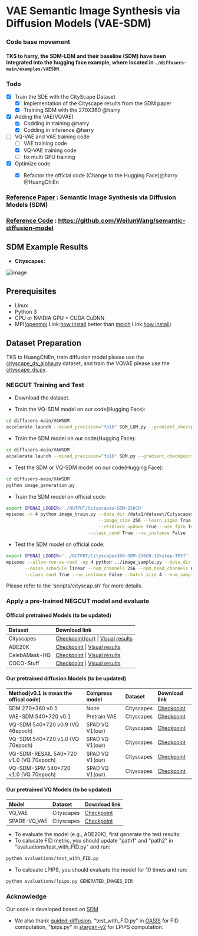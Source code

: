 # VAE Semantic Image Synthesis via Diffusion Models (VAE-SDM)

### Code base movement
#### TKS to harry, the SDM-LDM and their baseline (SDM) have been integrated into the hugging face example, where located in `./diffusers-main/examples/VAESDM` . 

### Todo

- [x] Train the SDE with the CityScape Dataset
  - [x] Implementation of the Cityscape results from the SDM paper
  - [x] Training SDM with the 270X360 @harry
- [x] Adding the VAE(VQVAE)   
  - [x] Codding in training @harry
  - [x] Codding in inference @harry
- [ ] VQ-VAE and VAE training code
  - [ ] VAE training code
  - [X] VQ-VAE training code
  - [ ] fix multi GPU training
- [x] Optimize code
  - [x] Refactor the official code (Change to the Hugging Face)@harry @HuangChiEn



[//]: # (&nbsp;)

[//]: # ()
[//]: # (<img src='assets\results.png' align="left">  )

[//]: # ()
[//]: # (&nbsp;)

[//]: # ()
[//]: # (<img src='assets/diffusion.png' align="left">)

[//]: # ()
[//]: # (&nbsp;)

[//]: # ()

### [Reference Paper](https://arxiv.org/abs/2207.00050) : Semantic Image Synthesis via Diffusion Models (SDM)

### [Reference Code](https://github.com/WeilunWang/semantic-diffusion-model) : https://github.com/WeilunWang/semantic-diffusion-model

## SDM Example Results
* **Cityscapes:**

![image](example/cityspace.png)

## Prerequisites
- Linux
- Python 3
- CPU or NVIDIA GPU + CUDA CuDNN
- MPI([openmpi](https://www.open-mpi.org/) Link:[how install](https://blog.csdn.net/liu_feng_zi_/article/details/107429347) better than [mpich](https://www.mpich.org/downloads/) Link:[how install](https://cloud.tencent.com/developer/article/2111003))

## Dataset Preparation
TKS to HuangChiEn, train diffusion model please use the  [cityscape_ds_alpha.py](diffusers-main/VAESDM/cityscape_ds_alpha.py) dataset, and train the VQVAE please use the [cityscape_ds.py](diffusers-main/VQVAE/taming/data/cityscape_ds.py).

### NEGCUT Training and Test

- Download the dataset.

- Train the VQ-SDM model on our code(Hugging Face):
```bash
cd diffusers-main/VAWSDM
accelerate launch --mixed_precision="fp16" SDM_LDM.py --gradient_checkpointing --use_ema --output_dir ./SDM_LDM
```

- Train the SDM model on our code(Hugging Face):
```bash
cd diffusers-main/VAWSDM
accelerate launch --mixed_precision="fp16" SDM.py --gradient_checkpointing --use_ema --output_dir ./SDM
```

- Test the SDM or VQ-SDM model on our code(Hugging Face):
```bash
cd diffusers-main/VAWSDM
python image_generation.py
```


- Train the SDM model on official code:
```bash
export OPENAI_LOGDIR='./OUTPUT/Cityscapes-SDM-256CH'
mpiexec -n 4 python image_train.py --data_dir /data1/dataset/Cityscapes --dataset_mode cityscapes --lr 1e-4 --batch_size 4 --attention_resolutions 32,16,8 --diffusion_steps 1000 \
                                   --image_size 256 --learn_sigma True --noise_schedule linear --num_channels 256 --num_head_channels 64 --num_res_blocks 2  \
                                   --resblock_updown True --use_fp16 True --use_scale_shift_norm True --use_checkpoint True --num_classes 35 \
	                           --class_cond True --no_instance False
```

- Test the SDM model on official code:
```bash
export OPENAI_LOGDIR='../OUTPUT/Cityscapes360-SDM-256CH-12kstep-TEST'
mpiexec --allow-run-as-root -np 4 python ../image_sample.py --data_dir /data1/dataset/Cityscapes --dataset_mode cityscapes --attention_resolutions 32,16,8 --diffusion_steps 1000 --image_size 360 --learn_sigma True \
       --noise_schedule linear --num_channels 256 --num_head_channels 64 --num_res_blocks 2 --resblock_updown True --use_fp16 True --use_scale_shift_norm True --num_classes 34 \
       --class_cond True --no_instance False --batch_size 4 --num_samples 8 --model_path ../OUTPUT/Cityscapes360-SDM-256CH-500epoch/model012000.pt --results_path ../RESULTS/Cityscapes360-SDM-256CH-12kstep --s 1.5
```

Please refer to the 'scripts/cityscap.sh' for more details.

### Apply a pre-trained NEGCUT model and evaluate

#### Official pretrained Models (to be updated)
|Dataset       | Download link                                                                                                                                                                                            |
|:-------------|:---------------------------------------------------------------------------------------------------------------------------------------------------------------------------------------------------------|
|Cityscapes| [Checkpoint(our)](http://140.115.53.100:1118/sharing/tyD0tSSyT) \| [Visual results](https://drive.google.com/file/d/1TbLGCFJqRI4E8pFZJoHmj8MgDbwtjzhP/view?usp=sharing)                                  |
|ADE20K| [Checkpoint](https://drive.google.com/file/d/1O8Avsvfc8rP9LIt5tkJxowMTpi1nYiik/view?usp=sharing) \| [Visual results](https://drive.google.com/file/d/1NIXmrlBHqgyMHAoLBlmU8YELmL8Ij4kV/view?usp=sharing) |
|CelebAMask-HQ | [Checkpoint](https://drive.google.com/file/d/1iwpruJ5HMHdAA1tuNR8dHkcjGtxzSFV_/view?usp=sharing) \| [Visual results](https://drive.google.com/file/d/1NDfU905iJINu4raoj4JdMOiHP8rTXr_M/view?usp=sharing) |
|COCO-Stuff | [Checkpoint](https://drive.google.com/file/d/17XhegAk8V5W3YiFpHMBUn0LED-n7B44Y/view?usp=sharing) \| [Visual results](https://drive.google.com/file/d/1ZluvN9spJF8jlXlSQ98ekWTmHrzwYCqo/view?usp=sharing) |

#### Our pretrained diffusion Models (to be updated)
| Method(v0.1 is mean the offical code)   | Compress model  | Dataset    | Download link                                              |
|:----------------------------------------|:----------------|:-----------|:-----------------------------------------------------------|
| SDM 270*360 v0.1                        | None            | Cityscapes | [Checkpoint](http://140.115.53.100:1118/sharing/Gga81n9Hy) |
| VAE-SDM 540*720 v0.1                    | Pretrain VAE    | Cityscapes | [Checkpoint](http://140.115.53.100:1118/sharing/H6Ko18k7k) |
| VQ-SDM 540*720 v0.9 (VQ 46epoch)        | SPAD VQ V1(our) | Cityscapes | [Checkpoint](http://140.115.53.100:1118/sharing/PgXBZ4zmR) |
| VQ-SDM 540*720 v1.0 (VQ 70epoch)        | SPAD VQ V1(our) | Cityscapes | [Checkpoint](http://140.115.53.100:1118/sharing/pLaA1eTxo) |
| VQ-SDM-RESAIL 540*720 v1.0 (VQ 70epoch) | SPAD VQ V1(our) | Cityscapes | [Checkpoint](http://140.115.53.100:1118/sharing/PS47oQsjK) |
| VQ-SDM-SPM 540*720 v1.0 (VQ 70epoch)    | SPAD VQ V1(our) | Cityscapes | [Checkpoint](http://140.115.53.100:1118/sharing/RFj15T5N4) |
 
#### Our pretrained VQ Models (to be updated)
| Model        | Dataset     | Download link  |
|:-------------|:------------|:---------------|
| VQ_VAE       | Cityscapes  | [Checkpoint](http://140.115.53.100:1118/sharing/okNuC3ju5) |
| SPADE-VQ_VAE | Cityscapes  | [Checkpoint](http://140.115.53.100:1118/sharing/Xxe2UccPD) |


- To evaluate the model (e.g., ADE20K), first generate the test results:
- To calucate FID metric, you should update "path1" and "path2" in "evaluations/test_with_FID.py" and run:
```bash
python evaluations/test_with_FID.py
```

- To calcuate LPIPS, you should evaluate the model for 10 times and run:
```bash
python evaluations/lpips.py GENERATED_IMAGES_DIR
```

### Acknowledge
Our code is developed based on
[SDM](https://github.com/WeilunWang/semantic-diffusion-model)
-  We also thank [guided-diffusion](https://github.com/openai/guided-diffusion). "test_with_FID.py" in [OASIS](https://github.com/boschresearch/OASIS) for FID computation, "lpips.py" in [stargan-v2](https://github.com/clovaai/stargan-v2) for LPIPS computation.

